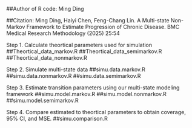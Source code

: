 ##Author of R code: Ming Ding

##Citation: Ming Ding, Haiyi Chen, Feng-Chang Lin. A Multi-state Non-Markov Framework to Estimate Progression of Chronic Disease. BMC Medical Research Methodology (2025) 25:54 

Step 1. Calculate theortical parameters used for simulation
##Theortical_data_markov.R
##Theortical_data_semimarkov.R
##Theortical_data_nonmarkov.R

Step 2. Simulate multi-state data
##simu.data.markov.R
##simu.data.nonmarkov.R
##simu.data.semimarkov.R 

Step 3. Estimate transition parameters using our multi-state modeling framework
##simu.model.markov.R
##simu.model.nonmarkov.R
##simu.model.semimarkov.R 

Step 4. Compare estimated to theortical parameters to obtain coverage, 95% CI, and MSE.
##simu.comparison.R


